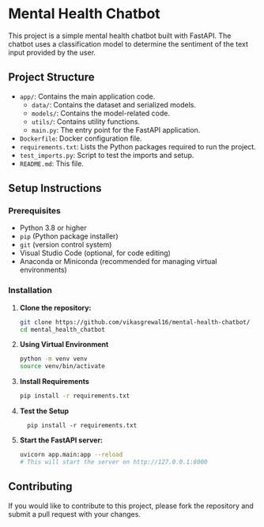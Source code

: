 # Mental Health Chatbot

This project is a simple mental health chatbot built with FastAPI. The chatbot uses a classification model to determine the sentiment of the text input provided by the user.

## Project Structure


- `app/`: Contains the main application code.
  - `data/`: Contains the dataset and serialized models.
  - `models/`: Contains the model-related code.
  - `utils/`: Contains utility functions.
  - `main.py`: The entry point for the FastAPI application.
- `Dockerfile`: Docker configuration file.
- `requirements.txt`: Lists the Python packages required to run the project.
- `test_imports.py`: Script to test the imports and setup.
- `README.md`: This file.

## Setup Instructions

### Prerequisites

- Python 3.8 or higher
- `pip` (Python package installer)
- `git` (version control system)
- Visual Studio Code (optional, for code editing)
- Anaconda or Miniconda (recommended for managing virtual environments)

### Installation

1. **Clone the repository:**

   ```bash
   git clone https://github.com/vikasgrewal16/mental-health-chatbot/
   cd mental_health_chatbot

2. **Using Virtual Environment**

     ```bash
    python -m venv venv
    source venv/bin/activate    

3. **Install Requirements**
     
      ```bash
   pip install -r requirements.txt

4. **Test the Setup**

         pip install -r requirements.txt

5. **Start the FastAPI server:**

     ```bash
     uvicorn app.main:app --reload
    # This will start the server on http://127.0.0.1:8000

## Contributing

If you would like to contribute to this project, please fork the repository and submit a pull request with your changes.

